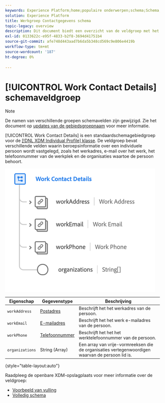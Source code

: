 ```yaml
---
keywords: Experience Platform;home;populaire onderwerpen;schema;Schema;XDM;individueel profiel;gebieden;schema's;Schema's;Schemaontwerp;mixin;mixin;het werkdetails;het profielwerk;
solution: Experience Platform
title: Werkgroep Contactgegevens schema
topic-legacy: overview
description: Dit document biedt een overzicht van de veldgroep met het schema Contactgegevens werken.
exl-id: 0133622c-e95f-4833-b2f8-3694d41751b4
source-git-commit: afe748d443aad7b6da5b348cd569c9e806e4419b
workflow-type: tm+mt
source-wordcount: '187'
ht-degree: 0%

---
```



# [!UICONTROL Work Contact Details] schemaveldgroep

>[!NOTE]
>
>De namen van verschillende groepen schemavelden zijn gewijzigd. Zie het document op [updates van de gebiedsgroepnaam](../name-updates.md) voor meer informatie.

[!UICONTROL Work Contact Details] is een standaardschemagebiedgroep voor de  [[!DNL XDM Individual Profile] klasse](../../classes/individual-profile.md). De veldgroep bevat verschillende velden waarin beroepsinformatie over een individuele persoon wordt vastgelegd, zoals het werkadres, e-mail over het werk, het telefoonnummer van de werkplek en de organisaties waartoe de persoon behoort.

![](../../images/field-groups/work-contact-details.png)

| Eigenschap | Gegevenstype | Beschrijving |
| --- | --- | --- |
| `workAddress` | [Postadres](../../data-types/postal-address.md) | Beschrijft het het werkadres van de persoon. |
| `workEmail` | [E-mailadres](../../data-types/email-address.md) | Beschrijft het het werk e-mailadres van de persoon. |
| `workPhone` | [Telefoonnummer](../../data-types/phone-number.md) | Beschrijft het het het werktelefoonnummer van de persoon. |
| `organizations` | String (Array) | Een array van vrije-vormreeksen die de organisaties vertegenwoordigen waarvan de persoon lid is. |

{style=&quot;table-layout:auto&quot;}

Raadpleeg de openbare XDM-opslagplaats voor meer informatie over de veldgroep:

* [Voorbeeld van vulling](https://github.com/adobe/xdm/blob/master/components/fieldgroups/profile/profile-work-details.example.1.json)
* [Volledig schema](https://github.com/adobe/xdm/blob/master/components/fieldgroups/profile/profile-work-details.schema.json)
